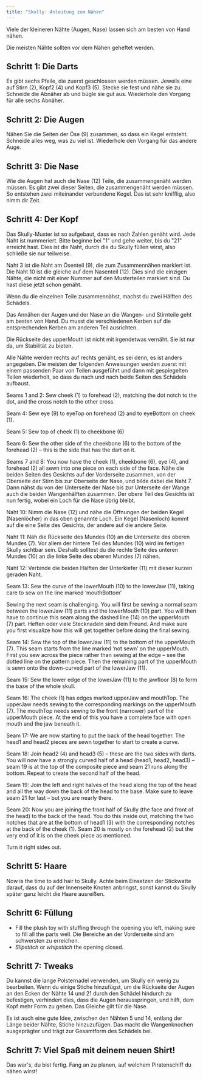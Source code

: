 ```yaml
---
title: "Skully: Anleitung zum Nähen"
---
```



<Tip>

Viele der kleineren Nähte (Augen, Nase) lassen sich am besten von Hand nähen. 

Die meisten Nähte sollten vor dem Nähen geheftet werden.

</Tip>

## Schritt 1: Die Darts

Es gibt sechs Pfeile, die zuerst geschlossen werden müssen. Jeweils eine auf Stirn (2), Kopf2 (4) und Kopf3 (5). Stecke sie fest und nähe sie zu. Schneide die Abnäher ab und bügle sie gut aus. Wiederhole den Vorgang für alle sechs Abnäher.

## Schritt 2: Die Augen

Nähen Sie die Seiten der Öse (9) zusammen, so dass ein Kegel entsteht. Schneide alles weg, was zu viel ist. Wiederhole den Vorgang für das andere Auge.

## Schritt 3: Die Nase

Wie die Augen hat auch die Nase (12) Teile, die zusammengenäht werden müssen. Es gibt zwei dieser Seiten, die zusammengenäht werden müssen. So entstehen zwei miteinander verbundene Kegel. Das ist sehr knifflig, also nimm dir Zeit.

## Schritt 4: Der Kopf

<Tip>

Das Skully-Muster ist so aufgebaut, dass es nach Zahlen genäht wird. Jede Naht ist nummeriert. Bitte beginne bei "1" und
gehe weiter, bis du "21" erreicht hast. Dies ist die Naht, durch die du Skully füllen wirst, also schließe
sie nur teilweise. 

</Tip>

<Note>
Naht 3 ist die Naht am Ösenteil (9), die zum Zusammennähen markiert ist. Die Naht 10 ist die gleiche 
auf dem Nasenteil (12). Dies sind die einzigen Nähte, die nicht mit einer Nummer auf den Musterteilen markiert sind. Du hast diese jetzt schon genäht.
</Note>

Wenn du die einzelnen Teile zusammennähst, machst du zwei Hälften des Schädels.

Das Annähen der Augen und der Nase an die Wangen- und Stirnteile geht am besten von Hand. Du musst die verschiedenen Kerben auf die entsprechenden Kerben am anderen Teil ausrichten.

Die Rückseite des upperMouth ist nicht mit irgendetwas vernäht. Sie ist nur da, um Stabilität zu bieten.

<Note>
Alle Nähte werden rechts auf rechts genäht, es sei denn, es ist anders angegeben. Die meisten der folgenden Anweisungen werden zuerst mit einem passenden Paar von Teilen ausgeführt und dann mit gespiegelten Teilen wiederholt, so dass du nach und nach beide Seiten des Schädels aufbaust.
</Note>

Seams 1 and 2: Sew cheek (1) to forehead (2), matching the dot notch to the dot, and the cross notch to the other cross.

Seam 4: Sew eye (9) to eyeTop on forehead (2) and to eyeBottom on cheek (1).

Seam 5: Sew top of cheek (1) to cheekbone (6)

Seam 6: Sew the other side of the cheekbone (6) to the bottom of the forehead (2) – this is the side that has the dart on it.

Seams 7 and 8: You now have the cheek (1), cheekbone (6), eye (4), and forehead (2) all sewn into one piece on each side of the face. Nähe die beiden Seiten des Gesichts auf der Vorderseite zusammen, von der Oberseite der Stirn bis zur Oberseite der Nase, und bilde dabei die Naht 7. Dann nähst du von der Unterseite der Nase bis zur Unterseite der Wange auch die beiden Wangenhälften zusammen. Der obere Teil des Gesichts ist nun fertig, wobei ein Loch für die Nase übrig bleibt.

Naht 10: Nimm die Nase (12) und nähe die Öffnungen der beiden Kegel (Nasenlöcher) in das oben genannte Loch. Ein Kegel (Nasenloch) kommt auf die eine Seite des Gesichts, der andere auf die andere Seite.

Naht 11: Näh die Rückseite des Mundes (10) an die Unterseite des oberen Mundes (7). Vor allem der hintere Teil des Mundes (10) wird im fertigen Skully sichtbar sein. Deshalb solltest du die rechte Seite des unteren Mundes (10) an die linke Seite des oberen Mundes (7) nähen.

Naht 12: Verbinde die beiden Hälften der Unterkiefer (11) mit dieser kurzen geraden Naht.

Seam 13: Sew the curve of the lowerMouth (10) to the lowerJaw (11), taking care to sew on the line marked ‘mouthBottom’

<Note>
Sewing the next seam is challenging. You will first be sewing a normal seam between the lowerJaw (11) parts and the lowerMouth (10) part. You will then have to continue this seam along
the dashed line (14) on the upperMouth (7) part. Heften oder viele Stecknadeln sind dein Freund. And make sure you first visualize how this will get together before doing the final sewing.
</Note>

Seam 14: Sew the top of the lowerJaw (11) to the bottom of the upperMouth (7). This seam starts from the line marked ‘not sewn’ on the upperMouth. First you sew across the piece rather than sewing at the edge – see the dotted line on the pattern piece. Then the remaining part of the upperMouth is sewn onto the down-curved part of the lowerJaw (11).

Seam 15: Sew the lower edge of the lowerJaw (11) to the jawfloor (8) to form the base of the whole skull.

Seam 16: The cheek (1) has edges marked upperJaw and mouthTop. The upperJaw needs sewing to the corresponding markings on the upperMouth (7). The mouthTop needs sewing to the front (narrower) part of the upperMouth piece. At the end of this you have a complete face with open mouth and the jaw beneath it.

Seam 17: We are now starting to put the back of the head together. The head1 and head2 pieces are sewn together to start to create a curve.

Seam 18: Join head2 (4) and head3 (5) – these are the two sides with darts. You will now have a strongly curved half of a head (head1, head2, head3) – seam 19 is at the top of the composite piece and seam 21 runs along the bottom. Repeat to create the second half of the head.

Seam 19: Join the left and right halves of the head along the top of the head and all the way down the back of the head to the base. Make sure to leave seam 21 for last – but you are nearly there.

Seam 20: Now you are joining the front half of Skully (the face and front of the head) to the back of the head. You do this inside out, matching the two notches that are at the bottom of head1 (3) with the corresponding notches at the back of the cheek (1). Seam 20 is mostly on the forehead (2) but the very end of it is on the cheek piece as mentioned.

Turn it right sides out.

## Schritt 5: Haare

Now is the time to add hair to Skully. Achte beim Einsetzen der Stickwatte darauf, dass du auf der Innenseite Knoten anbringst, sonst kannst du Skully später ganz leicht die Haare ausreißen.

## Schritt 6: Füllung

- Fill the plush toy with stuffing through the opening you left, making sure to fill all the parts well. Die Bereiche an der Vorderseite sind am schwersten zu erreichen.
- _Slipstitch_ or _whipstitch_ the opening closed.

## Schritt 7: Tweaks

Du kannst die lange Polsternadel verwenden, um Skully ein wenig zu bearbeiten. Wenn du einige Stiche hinzufügst, um die Rückseite der Augen an den Ecken der Nähte 14 und 21 durch den Schädel hindurch zu befestigen, verhindert dies, dass die Augen herausspringen, und hilft, dem Kopf mehr Form zu geben. Das Gleiche gilt für die Nase.

Es ist auch eine gute Idee, zwischen den Nähten 5 und 14, entlang der Länge beider Nähte, Stiche hinzuzufügen. Das macht die Wangenknochen ausgeprägter und trägt zur Gesamtform des Schädels bei.

## Schritt 7: Viel Spaß mit deinem neuen Shirt!

Das war's, du bist fertig. Fang an zu planen, auf welchem Piratenschiff du nähen wirst!
